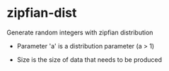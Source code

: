 # zipfian-dist

Generate random integers with zipfian distribution

- Parameter 'a' is a distribution parameter (a > 1)

- Size is the size of data that needs to be produced
